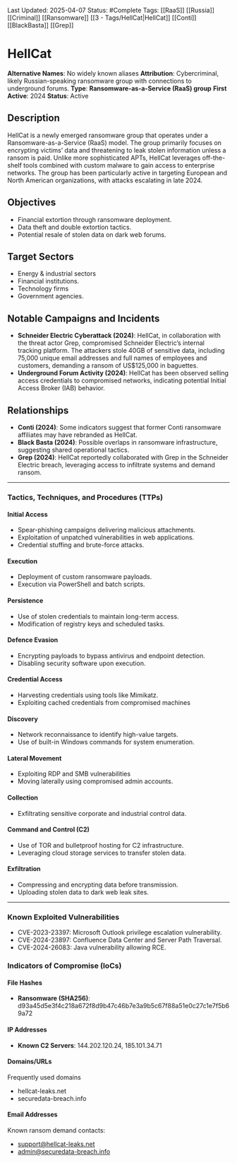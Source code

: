 Last Updated: 2025-04-07
Status: #Complete
Tags: [[RaaS]] [[Russia]] [[Criminal]] [[Ransomware]] [[3 - Tags/HellCat|HellCat]] [[Conti]] [[BlackBasta]] [[Grep]]
# HellCat
**Alternative Names**: No widely known aliases
**Attribution**: Cybercriminal, likely Russian-speaking ransomware group with connections to underground forums.
**Type**: **Ransomware-as-a-Service (RaaS) group**
**First Active**: 2024
**Status**: Active
## Description
HellCat is a newly emerged ransomware group that operates under a Ransomware-as-a-Service (RaaS) model. The group primarily focuses on encrypting victims’ data and threatening to leak stolen information unless a ransom is paid. Unlike more sophisticated APTs, HellCat leverages off-the-shelf tools combined with custom malware to gain access to enterprise networks. The group has been particularly active in targeting European and North American organizations, with attacks escalating in late 2024.
## Objectives
- Financial extortion through ransomware deployment.
- Data theft and double extortion tactics.
- Potential resale of stolen data on dark web forums.
## Target Sectors
- Energy & industrial sectors
- Financial institutions.
- Technology firms
- Government agencies.
## Notable Campaigns and Incidents
- **Schneider Electric Cyberattack (2024)**: HellCat, in collaboration with the threat actor Grep, compromised Schneider Electric’s internal tracking platform. The attackers stole 40GB of sensitive data, including 75,000 unique email addresses and full names of employees and customers, demanding a ransom of US$125,000 in baguettes.
- **Underground Forum Activity (2024)**: HellCat has been observed selling access credentials to compromised networks, indicating potential Initial Access Broker (IAB) behavior.
## Relationships
- **Conti (2024)**: Some indicators suggest that former Conti ransomware affiliates may have rebranded as HellCat.
- **Black Basta (2024)**: Possible overlaps in ransomware infrastructure, suggesting shared operational tactics.
- **Grep (2024)**: HellCat reportedly collaborated with Grep in the Schneider Electric breach, leveraging access to infiltrate systems and demand ransom.
---
### Tactics, Techniques, and Procedures (TTPs)
#### Initial Access
- Spear-phishing campaigns delivering malicious attachments.
- Exploitation of unpatched vulnerabilities in web applications.
- Credential stuffing and brute-force attacks.
#### Execution
- Deployment of custom ransomware payloads.
- Execution via PowerShell and batch scripts.
#### Persistence
- Use of stolen credentials to maintain long-term access.
- Modification of registry keys and scheduled tasks.
#### Defence Evasion
- Encrypting payloads to bypass antivirus and endpoint detection.
- Disabling security software upon execution.
#### Credential Access
- Harvesting credentials using tools like Mimikatz.
- Exploiting cached credentials from compromised machines
#### Discovery
- Network reconnaissance to identify high-value targets.
- Use of built-in Windows commands for system enumeration.
#### Lateral Movement
- Exploiting RDP and SMB vulnerabilities
- Moving laterally using compromised admin accounts.
#### Collection
- Exfiltrating sensitive corporate and industrial control data.
#### Command and Control (C2)
- Use of TOR and bulletproof hosting for C2 infrastructure.
- Leveraging cloud storage services to transfer stolen data.
#### Exfiltration
- Compressing and encrypting data before transmission.
- Uploading stolen data to dark web leak sites.
---
### Known Exploited Vulnerabilities
- CVE-2023-23397: Microsoft Outlook privilege escalation vulnerability.
- CVE-2024-23897: Confluence Data Center and Server Path Traversal.
- CVE-2024-26083: Java vulnerability allowing RCE.
### Indicators of Compromise (IoCs)

#### File Hashes
- **Ransomware (SHA256)**: d93a45d5e3f4c218a672f8d9b47c46b7e3a9b5c67f88a51e0c27c1e7f5b69a72
#### IP Addresses
- **Known C2 Servers**: 144.202.120.24, 185.101.34.71
#### Domains/URLs
Frequently used domains
- hellcat-leaks.net   
- securedata-breach.info
#### Email Addresses
Known ransom demand contacts:
- support@hellcat-leaks.net
- admin@securedata-breach.info